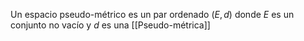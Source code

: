 Un espacio pseudo-métrico es un par ordenado $(E,d)$ donde $E$ es un conjunto no vacío y $d$ es una [[Pseudo-métrica]]
